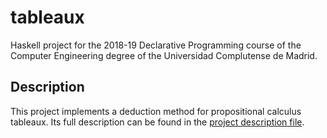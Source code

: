 # tableaux
Haskell project for the 2018-19 Declarative Programming course of the Computer Engineering degree of the Universidad Complutense de Madrid.

## Description
This project implements a deduction method for propositional calculus tableaux. Its full description can be found in the [project description file](./practica-tableaux.pdf).
